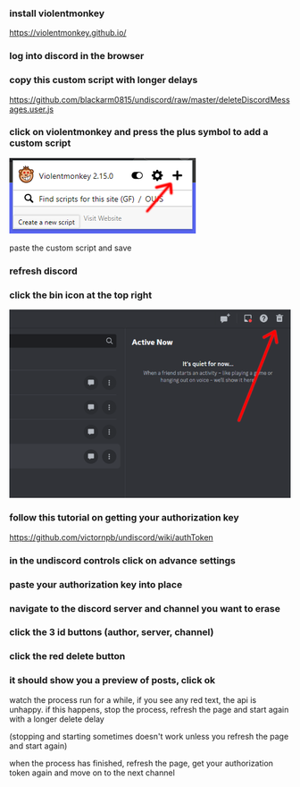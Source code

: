 ### install violentmonkey 

https://violentmonkey.github.io/

### log into discord in the browser

### copy this custom script with longer delays

https://github.com/blackarm0815/undiscord/raw/master/deleteDiscordMessages.user.js

### click on violentmonkey and press the plus symbol to add a custom script

![add custom script](001.png?raw=true)

paste the custom script and save

### refresh discord

### click the bin icon at the top right

![click bin icon](002.png?raw=true)

### follow this tutorial on getting your authorization key

https://github.com/victornpb/undiscord/wiki/authToken

### in the undiscord controls click on advance settings

### paste your authorization key into place

### navigate to the discord server and channel you want to erase

### click the 3 id buttons (author, server, channel)

### click the red delete button

### it should show you a preview of posts, click ok

watch the process run for a while, if you see any red text, the api is unhappy. if this happens, stop the process, refresh the page and start again with a longer delete delay

(stopping and starting sometimes doesn't work unless you refresh the page and start again)

when the process has finished, refresh the page, get your authorization token again and move on to the next channel
